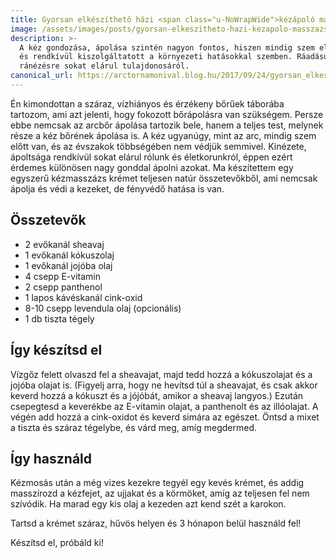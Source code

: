 ```yaml
---
title: Gyorsan elkészíthető házi <span class="u-NoWrapWide">kézápoló masszázskrém</span>
image: /assets/images/posts/gyorsan-elkeszitheto-hazi-kezapolo-masszazskrem-social.jpg
description: >-
  A kéz gondozása, ápolása szintén nagyon fontos, hiszen mindig szem előtt van
  és rendkívül kiszolgáltatott a környezeti hatásokkal szemben. Ráadásul már első
  ránézésre sokat elárul tulajdonosáról.
canonical_url: https://arctornamonival.blog.hu/2017/09/24/gyorsan_elkeszitheto_hazi_kezapolo_masszazskrem
---
```


Én kimondottan a száraz, vízhiányos és érzékeny bőrűek táborába tartozom, ami
azt jelenti, hogy fokozott bőrápolásra van szükségem. Persze ebbe nemcsak az
arcbőr ápolása tartozik bele, hanem a teljes test, melynek része a kéz bőrének
ápolása is. A kéz ugyanúgy, mint az arc, mindig szem előtt van, és az évszakok
többségében nem védjük semmivel. Kinézete, ápoltsága rendkívül sokat elárul rólunk
és életkorunkról, éppen ezért érdemes különösen nagy gonddal ápolni azokat. Ma
készítettem egy egyszerű kézmasszázs krémet teljesen natúr összetevőkből, ami
nemcsak ápolja és védi a kezeket, de fényvédő hatása is van.

## Összetevők

*   2 evőkanál sheavaj
*   1 evőkanál kókuszolaj
*   1 evőkanál jojóba olaj
*   4 csepp E-vitamin
*   2 csepp panthenol
*   1 lapos kávéskanál cink-oxid
*   8-10 csepp levendula olaj (opcionális)
*   1 db tiszta tégely

## Így készítsd el

Vízgőz felett olvaszd fel a sheavajat, majd tedd hozzá a kókuszolajat és a
jojóba olajat is. (Figyelj arra, hogy ne hevítsd túl a sheavajat, és csak akkor
keverd hozzá a kókuszt és a jójóbát, amikor a sheavaj langyos.) Ezután
csepegtesd a keverékbe az E-vitamin olajat, a panthenolt és az illóolajat. A
végén add hozzá a cink-oxidot és keverd simára az egészet. Öntsd a mixet a
tiszta és száraz tégelybe, és várd meg, amíg megdermed.

## Így használd

Kézmosás után a még vizes kezekre tegyél egy kevés krémet, és addig masszírozd a
kézfejet, az ujjakat és a körmöket, amíg az teljesen fel nem szívódik. Ha marad
egy kis olaj a kezeden azt kend szét a karokon.

Tartsd a krémet száraz, hűvös helyen és 3 hónapon belül használd fel!

Készítsd el, próbáld ki!
